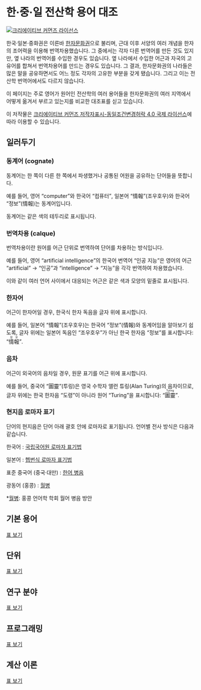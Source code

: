 한·중·일 전산학 용어 대조
=========================

[![크리에이티브 커먼즈 라이선스](https://i.creativecommons.org/l/by-sa/4.0/80x15.png)][CC BY-SA 4.0]

한국·일본·중화권은 이른바 [한자문화권]으로 불리며,
근대 이후 서양의 여러 개념을 한자의 조어력을 이용해 번역차용했습니다.
그 중에서는 각자 다른 번역어를 만든 것도 있지만,
옆 나라의 번역어를 수입한 경우도 있습니다.
옆 나라에서 수입한 어근과 자국의 고유어를 합쳐서 번역차용어를
만드는 경우도 있습니다.
그 결과, 한자문화권의 나라들은 많은 말을 공유하면서도 어느 정도
각자의 고유한 부분을 갖게 됐습니다.
그리고 이는 전산학 번역어에서도 다르지 않습니다.

이 페이지는 주로 영어가 원어인 전산학의 여러 용어들을 한자문화권의
여러 지역에서 어떻게 옮겨서 부르고 있는지를 비교한 대조표를 싣고 있습니다.

이 저작물은 [크리에이티브 커먼즈 저작자표시-동일조건변경허락 4.0 국제
라이선스][CC BY-SA 4.0]에 따라 이용할 수 있습니다.

[한자문화권]: https://ko.wikipedia.org/wiki/%ED%95%9C%EC%9E%90_%EB%AC%B8%ED%99%94%EA%B6%8C
[CC BY-SA 4.0]: https://creativecommons.org/licenses/by-sa/4.0/


<!-- TOC: 목차 -->


일러두기
--------

### 동계어 <span lang="en">(cognate)</span>

동계어는 한 쪽이 다른 한 쪽에서 파생했거나 공통된 어원을 공유하는 단어들을
뜻합니다.

예를 들어, 영어 <q lang="en">computer</q>와 한국어 <q>컴퓨터</q>, 일본어 <q
lang="ja">情報</q>(조우호우)와 한국어 <q>정보</q>(情報)는 동계어입니다.

동계어는 같은 색의 테두리로 표시됩니다.

### 번역차용 <span lang="fr">(calque)</span>

번역차용이란 원어를 어근 단위로 번역하여 단어를 차용하는 방식입니다.

예를 들어, 영어 <q lang="en">artificial intelligence</q>의 한국어 번역어
<q lang="ko">인공 지능</q>은 영어의 어근 <q lang="en">artificial</q> →
<q lang="ko">인공</q>과 <q lang="en">intelligence</q> →
<q lang="ko">지능</q>을 각각 번역하여 차용했습니다.

이와 같이 여러 언어 사이에서 대응되는 어근은 같은 색과 모양의 밑줄로
표시됩니다.

### 한자어

어근이 한자어일 경우, 한국식 한자 독음을 글자 위에 표시합니다.

예를 들어, 일본어 <q lang="ja">情報</q>(조우호우)는 한국어
<q>정보</q>(情報)와 동계어임을 알아보기 쉽도록, 글자 위에는 일본어 독음인
<q>조우호우</q>가 아닌 한국 한자음 <q>정보</q>를 표시합니다: <q
lang="ja"><ruby>情<rt lang="ko">정</rt>報<rt lang="ko">보</rt></ruby></q>.

### 음차

어근이 외국어의 음차일 경우, 원문 표기를 어근 위에 표시합니다.

예를 들어, 중국어 <q lang="zh">圖靈</q>(투링)은 영국 수학자 앨런
튜링(<span lang="en">Alan Turing</span>)의 음차이므로,
글자 위에는 한국 한자음 <q>도령</q>이 아니라 원어 <q lang="en">Turing</q>을
표시합니다: <q lang="zh"><ruby>圖靈<rt lang="en">Turing</rt></ruby></q>.

### 현지음 로마자 표기

단어의 현지음은 단어 아래 괄호 안에 로마자로 표기됩니다.
언어별 전사 방식은 다음과 같습니다.

한국어
:   [국립국어원 로마자 표기법]

일본어
:   [헵번식 로마자 표기법]

표준 중국어 (중국·대만)
:   [한어 병음]

광동어 (홍콩)
:   [월병]

*[월병]: 홍콩 언어학 학회 월어 병음 방안

[국립국어원 로마자 표기법]: https://kornorms.korean.go.kr/regltn/regltnView.do?regltn_code=0004
[헵번식 로마자 표기법]: https://ko.wikipedia.org/wiki/%ED%97%B5%EB%B2%88%EC%8B%9D_%EB%A1%9C%EB%A7%88%EC%9E%90_%ED%91%9C%EA%B8%B0%EB%B2%95
[한어 병음]: https://ko.wikipedia.org/wiki/%ED%95%9C%EC%96%B4_%EB%B3%91%EC%9D%8C
[월병]: https://ko.wikipedia.org/wiki/%ED%99%8D%EC%BD%A9_%EC%96%B8%EC%96%B4%ED%95%99_%ED%95%99%ED%9A%8C_%EC%9B%94%EC%96%B4_%EB%B3%91%EC%9D%8C_%EB%B0%A9%EC%95%88


기본 용어
---------

[표 보기](basic.yaml)


단위
----

[표 보기](units.yaml)


연구 분야
---------

[표 보기](studies.yaml)


프로그래밍
----------

[표 보기](programming.yaml)


계산 이론
---------

[표 보기](theory-comp.yaml)

